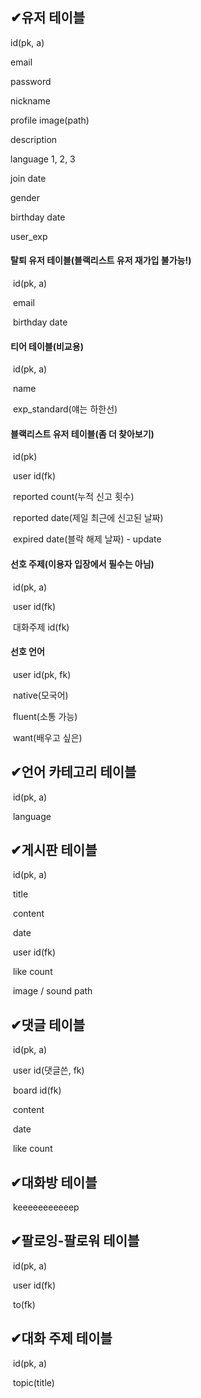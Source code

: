 ## ✔유저 테이블

id(pk, a)  

email  

password  

nickname  

profile image(path)  

description  

language 1, 2, 3  

join date  

gender  

birthday date  

user_exp  

#### 탈퇴 유저 테이블(블랙리스트 유저 재가입 불가능!)

​		id(pk, a)  

​		email  

​		birthday date  

#### 	티어 테이블(비교용)

​		id(pk, a)  

​		name  

​		exp_standard(얘는 하한선)  

#### 	블랙리스트 유저 테이블(좀 더 찾아보기)
 
​		id(pk)  
 
​		user id(fk)  

​		reported count(누적 신고 횟수)  

​		reported date(제일 최근에 신고된 날짜)  

​		expired date(블락 해제 날짜) - update  

#### 	선호 주제(이용자 입장에서 필수는 아님)

​		id(pk, a)	 

​		user id(fk)  

​		대화주제 id(fk)  

#### 	선호 언어

​		user id(pk, fk)  

​		native(모국어)  

​		fluent(소통 가능)  

​		want(배우고 싶은)  

## ✔언어 카테고리 테이블

​	id(pk, a)  

​	language  

## ✔게시판 테이블

​	id(pk, a)  

​	title  

​	content  

​	date  

​	user id(fk)  

​	like count  

​	image / sound path  

## ✔댓글 테이블

​	id(pk, a)  

​	user id(댓글쓴, fk)  

​	board id(fk)  

​	content  

​	date  

​	like count  

## ✔대화방 테이블

​	keeeeeeeeeeep  

## ✔팔로잉-팔로워 테이블

​	id(pk, a)  

​	user id(fk)  

​	to(fk)  

## ✔대화 주제 테이블

​	id(pk, a)  

​	topic(title)  
